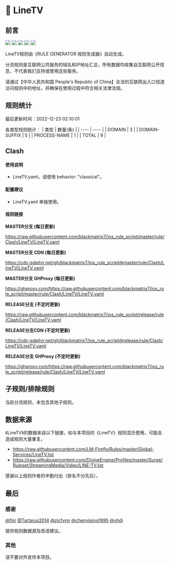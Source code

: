 # 🧸 LineTV

## 前言

![](https://shields.io/badge/-移除重复规则-ff69b4) ![](https://shields.io/badge/-DOMAIN与DOMAIN--SUFFIX合并-green) ![](https://shields.io/badge/-DOMAIN--SUFFIX间合并-critical) ![](https://shields.io/badge/-DOMAIN--SUFFIX与DOMAIN--KEYWORD合并-blue) ![](https://shields.io/badge/-IP--CIDR(6)合并-blueviolet) 

LineTV规则由《RULE GENERATOR 规则生成器》自动生成。

分流规则是互联网公共服务的域名和IP地址汇总，所有数据均收集自互联网公开信息，不代表我们支持或使用这些服务。

请通过【中华人民共和国 People's Republic of China】合法的互联网出入口信道访问规则中的地址，并确保在使用过程中符合相关法律法规。

## 规则统计

最后更新时间：2022-12-23 02:10:01

各类型规则统计：
| 类型 | 数量(条)  | 
| ---- | ----  |
| DOMAIN | 3  | 
| DOMAIN-SUFFIX | 5  | 
| PROCESS-NAME | 1  | 
| TOTAL | 9  | 


## Clash 

#### 使用说明
- LineTV.yaml，请使用 behavior: "classical"。

#### 配置建议
- LineTV.yaml 单独使用。

#### 规则链接
**MASTER分支 (每日更新)**

https://raw.githubusercontent.com/blackmatrix7/ios_rule_script/master/rule/Clash/LineTV/LineTV.yaml

**MASTER分支 CDN (每日更新)**

https://cdn.jsdelivr.net/gh/blackmatrix7/ios_rule_script@master/rule/Clash/LineTV/LineTV.yaml

**MASTER分支 GHProxy (每日更新)**

https://ghproxy.com/https://raw.githubusercontent.com/blackmatrix7/ios_rule_script/master/rule/Clash/LineTV/LineTV.yaml

**RELEASE分支 (不定时更新)**

https://raw.githubusercontent.com/blackmatrix7/ios_rule_script/release/rule/Clash/LineTV/LineTV.yaml

**RELEASE分支CDN (不定时更新)**

https://cdn.jsdelivr.net/gh/blackmatrix7/ios_rule_script@release/rule/Clash/LineTV/LineTV.yaml

**RELEASE分支 GHProxy (不定时更新)**

https://ghproxy.com/https://raw.githubusercontent.com/blackmatrix7/ios_rule_script/release/rule/Clash/LineTV/LineTV.yaml

## 子规则/排除规则


当前分流规则，未包含其他子规则。

## 数据来源

《LineTV》的数据来自以下链接，如与本项目的《LineTV》规则混合使用，可能会造成规则大量重复。

- https://raw.githubusercontent.com/LM-Firefly/Rules/master/Global-Services/LineTV.list
- https://raw.githubusercontent.com/DivineEngine/Profiles/master/Surge/Ruleset/StreamingMedia/Video/LINE-TV.list


感谢以上规则作者的辛勤付出（排名不分先后）。

## 最后

### 感谢

[@fiiir](https://github.com/fiiir) [@Tartarus2014](https://github.com/Tartarus2014) [@zjcfynn](https://github.com/zjcfynn) [@chenyiping1995](https://github.com/chenyiping1995) [@vhdj](https://github.com/vhdj)

提供规则数据源及改进建议。

### 其他

请不要对外宣传本项目。